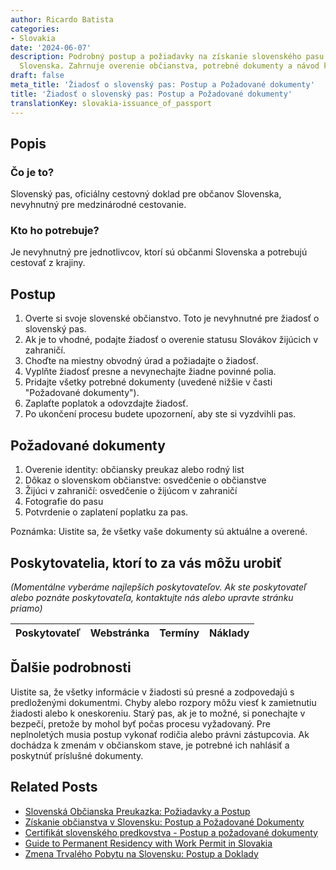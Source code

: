 ```yaml
---
author: Ricardo Batista
categories:
- Slovakia
date: '2024-06-07'
description: Podrobný postup a požiadavky na získanie slovenského pasu pre občanov
  Slovenska. Zahrnuje overenie občianstva, potrebné dokumenty a návod k žiadosti.
draft: false
meta_title: 'Žiadosť o slovenský pas: Postup a Požadované dokumenty'
title: 'Žiadosť o slovenský pas: Postup a Požadované dokumenty'
translationKey: slovakia-issuance_of_passport
---
```



## Popis
### Čo je to?
Slovenský pas, oficiálny cestovný doklad pre občanov Slovenska, nevyhnutný pre medzinárodné cestovanie.

### Kto ho potrebuje?
Je nevyhnutný pre jednotlivcov, ktorí sú občanmi Slovenska a potrebujú cestovať z krajiny.

## Postup
1. Overte si svoje slovenské občianstvo. Toto je nevyhnutné pre žiadosť o slovenský pas.
2. Ak je to vhodné, podajte žiadosť o overenie statusu Slovákov žijúcich v zahraničí.
3. Choďte na miestny obvodný úrad a požiadajte o žiadosť.
4. Vyplňte žiadosť presne a nevynechajte žiadne povinné polia.
5. Pridajte všetky potrebné dokumenty (uvedené nižšie v časti "Požadované dokumenty").
6. Zaplaťte poplatok a odovzdajte žiadosť.
7. Po ukončení procesu budete upozornení, aby ste si vyzdvihli pas.

## Požadované dokumenty
1. Overenie identity: občiansky preukaz alebo rodný list
2. Dôkaz o slovenskom občianstve: osvedčenie o občianstve
3. Žijúci v zahraničí: osvedčenie o žijúcom v zahraničí
4. Fotografie do pasu
5. Potvrdenie o zaplatení poplatku za pas.

Poznámka: Uistite sa, že všetky vaše dokumenty sú aktuálne a overené.

## Poskytovatelia, ktorí to za vás môžu urobiť
_(Momentálne vyberáme najlepších poskytovateľov. Ak ste poskytovateľ alebo poznáte poskytovateľa, kontaktujte nás alebo upravte stránku priamo)_

| Poskytovateľ    |     Webstránka  |     Termíny      |       Náklady    |
| :-------------: | :-------------: |  :-------------: | :-------------: |

## Ďalšie podrobnosti
Uistite sa, že všetky informácie v žiadosti sú presné a zodpovedajú s predloženými dokumentmi. Chyby alebo rozpory môžu viesť k zamietnutiu žiadosti alebo k oneskoreniu. Starý pas, ak je to možné, si ponechajte v bezpečí, pretože by mohol byť počas procesu vyžadovaný.
Pre neplnoletých musia postup vykonať rodičia alebo právni zástupcovia. Ak dochádza k zmenám v občianskom stave, je potrebné ich nahlásiť a poskytnúť príslušné dokumenty.


## Related Posts

- [Slovenská Občianska Preukazka: Požiadavky a Postup](https://tramitit.com/sk/guides/slovakia/vydanie_obcianskeho_preukazu/)
- [Získanie občianstva v Slovensku: Postup a Požadované Dokumenty](https://tramitit.com/sk/guides/slovakia/nadobudnutie_slovenskeho_obcianstva/)
- [Certifikát slovenského predkovstva - Postup a požadované dokumenty](https://tramitit.com/sk/guides/slovakia/osvedcenie_o_tradicii_slovenskeho_povodu/)
- [Guide to Permanent Residency with Work Permit in Slovakia](https://tramitit.com/sk/guides/slovakia/ziadost_o_pobyt_s_pracovnym_povolenim/)
- [Zmena Trvalého Pobytu na Slovensku: Postup a Doklady](https://tramitit.com/sk/guides/slovakia/zmena_trvaleho_pobytu/)